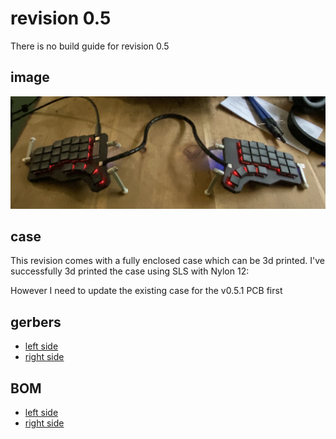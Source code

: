 # revision 0.5

There is no build guide for revision 0.5

## image

![left-right](./ganymede-v0.5.jpg)

## case

This revision comes with a fully enclosed case which can be 3d printed.
I've successfully 3d printed the case using SLS with Nylon 12:

However I need to update the existing case for the v0.5.1 PCB first

## gerbers

- [left side](./v0.5.1-left.zip)
- [right side](./v0.5.1-right.zip)

## BOM

- [left side](./v0.5.1-left.txt)
- [right side](./v0.5.1-right.txt)

